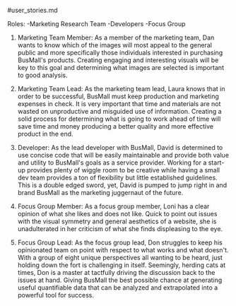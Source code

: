 #user_stories.md

Roles:
  -Marketing Research Team
  -Developers
  -Focus Group

1. Marketing Team Member: As a member of the marketing team, Dan wants to know which of the images will most appeal to the general public and more specifically those individuals interested in purchasing BusMall's products. Creating engaging and interesting visuals will be key to this goal and determining what images are selected is important to good analysis.

2. Marketing Team Lead: As the marketing team lead, Laura knows that in order to be successful, BusMall must keep production and marketing expenses in check. It is very important that time and materials are not wasted on unproductive and misguided use of information. Creating a solid process for determining what is going to work ahead of time will save time and money producing a better quality and more effective product in the end.

3. Developer: As the lead developer with BusMall, David is determined to use concise code that will be easily maintainable and provide both value and utility to BusMall's goals as a service provider. Working for a start-up provides plenty of wiggle room to be creative while having a small dev team provides a ton of flexibility but little established guidelines. This is a double edged sword, yet, David is pumped to jump right in and brand BusMall as the marketing juggernaut of the future.

4. Focus Group Member: As a focus group member, Loni has a clear opinion of what she likes and does not like. Quick to point out issues with the visual symmetry and general aesthetics of a website, she is unadulterated in her criticism of what she finds displeasing to the eye.

5. Focus Group Lead: As the focus group lead, Don struggles to keep his opinionated team on point with respect to what works and what doesn't. With a group of eight unique perspectives all wanting to be heard, just holding down the fort is challenging in itself. Seemingly, herding cats at times, Don is a master at tactfully driving the discussion back to the issues at hand. Giving BusMall the best possible chance at generating useful quantifiable data that can be analyzed and extrapolated into a powerful tool for success.  
